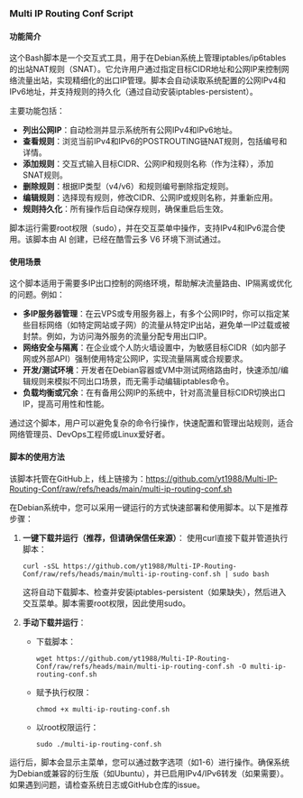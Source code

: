 ### Multi IP Routing Conf Script

#### 功能简介
这个Bash脚本是一个交互式工具，用于在Debian系统上管理iptables/ip6tables的出站NAT规则（SNAT）。它允许用户通过指定目标CIDR地址和公网IP来控制网络流量出站，实现精细化的出口IP管理。脚本会自动读取系统配置的公网IPv4和IPv6地址，并支持规则的持久化（通过自动安装iptables-persistent）。

主要功能包括：
- **列出公网IP**：自动检测并显示系统所有公网IPv4和IPv6地址。
- **查看规则**：浏览当前IPv4和IPv6的POSTROUTING链NAT规则，包括编号和详情。
- **添加规则**：交互式输入目标CIDR、公网IP和规则名称（作为注释），添加SNAT规则。
- **删除规则**：根据IP类型（v4/v6）和规则编号删除指定规则。
- **编辑规则**：选择现有规则，修改CIDR、公网IP或规则名称，并重新应用。
- **规则持久化**：所有操作后自动保存规则，确保重启后生效。

脚本运行需要root权限（sudo），并在交互菜单中操作，支持IPv4和IPv6混合使用。该脚本由 AI 创建，已经在酷雪云多 V6 环境下测试通过。

#### 使用场景
这个脚本适用于需要多IP出口控制的网络环境，帮助解决流量路由、IP隔离或优化的问题。例如：
- **多IP服务器管理**：在云VPS或专用服务器上，有多个公网IP时，你可以指定某些目标网络（如特定网站或子网）的流量从特定IP出站，避免单一IP过载或被封禁。例如，为访问海外服务的流量分配专用出口IP。
- **网络安全与隔离**：在企业或个人防火墙设置中，为敏感目标CIDR（如内部子网或外部API）强制使用特定公网IP，实现流量隔离或合规要求。
- **开发/测试环境**：开发者在Debian容器或VM中测试网络路由时，快速添加/编辑规则来模拟不同出口场景，而无需手动编辑iptables命令。
- **负载均衡或冗余**：在有备用公网IP的系统中，针对高流量目标CIDR切换出口IP，提高可用性和性能。

通过这个脚本，用户可以避免复杂的命令行操作，快速配置和管理出站规则，适合网络管理员、DevOps工程师或Linux爱好者。

#### 脚本的使用方法
该脚本托管在GitHub上，线上链接为：https://github.com/yt1988/Multi-IP-Routing-Conf/raw/refs/heads/main/multi-ip-routing-conf.sh

在Debian系统中，您可以采用一键运行的方式快速部署和使用脚本。以下是推荐步骤：

1. **一键下载并运行（推荐，但请确保信任来源）**：
   使用curl直接下载并管道执行脚本：
   ```
   curl -sSL https://github.com/yt1988/Multi-IP-Routing-Conf/raw/refs/heads/main/multi-ip-routing-conf.sh | sudo bash
   ```
   这将自动下载脚本、检查并安装iptables-persistent（如果缺失），然后进入交互菜单。脚本需要root权限，因此使用sudo。

2. **手动下载并运行**：
   - 下载脚本：
     ```
     wget https://github.com/yt1988/Multi-IP-Routing-Conf/raw/refs/heads/main/multi-ip-routing-conf.sh -O multi-ip-routing-conf.sh
     ```
   - 赋予执行权限：
     ```
     chmod +x multi-ip-routing-conf.sh
     ```
   - 以root权限运行：
     ```
     sudo ./multi-ip-routing-conf.sh
     ```

运行后，脚本会显示主菜单，您可以通过数字选项（如1-6）进行操作。确保系统为Debian或兼容的衍生版（如Ubuntu），并已启用IPv4/IPv6转发（如果需要）。如果遇到问题，请检查系统日志或GitHub仓库的issue。
